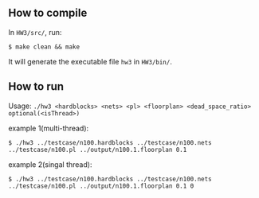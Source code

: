 ## How to compile
In `HW3/src/`, run:
```
$ make clean && make
```
It will generate the executable file `hw3` in `HW3/bin/`.

## How to run
Usage: `./hw3 <hardblocks> <nets> <pl> <floorplan> <dead_space_ratio> optional(<isThread>)`

example 1(multi-thread):
```
$ ./hw3 ../testcase/n100.hardblocks ../testcase/n100.nets ../testcase/n100.pl ../output/n100.1.floorplan 0.1
```

example 2(singal thread):
```
$ ./hw3 ../testcase/n100.hardblocks ../testcase/n100.nets ../testcase/n100.pl ../output/n100.1.floorplan 0.1 0
```